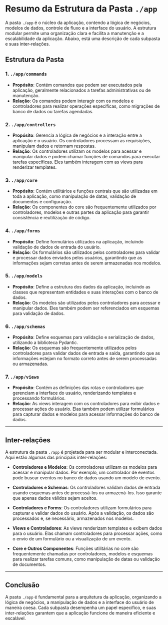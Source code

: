 # Resumo da Estrutura da Pasta `./app`

A pasta `./app` é o núcleo da aplicação, contendo a lógica de negócios, modelos de dados, controle de fluxo e a interface do usuário. A estrutura modular permite uma organização clara e facilita a manutenção e a escalabilidade da aplicação. Abaixo, está uma descrição de cada subpasta e suas inter-relações.

## Estrutura da Pasta

### 1. `./app/commands`

- **Propósito**: Contém comandos que podem ser executados pela aplicação, geralmente relacionados a tarefas administrativas ou de manutenção.
- **Relação**: Os comandos podem interagir com os modelos e controladores para realizar operações específicas, como migrações de banco de dados ou tarefas agendadas.

### 2. `./app/controllers`

- **Propósito**: Gerencia a lógica de negócios e a interação entre a aplicação e o usuário. Os controladores processam as requisições, manipulam dados e retornam respostas.
- **Relação**: Os controladores utilizam os modelos para acessar e manipular dados e podem chamar funções de comandos para executar tarefas específicas. Eles também interagem com as views para renderizar templates.

### 3. `./app/core`

- **Propósito**: Contém utilitários e funções centrais que são utilizadas em toda a aplicação, como manipulação de datas, validação de documentos e configuração.
- **Relação**: Os componentes do core são frequentemente utilizados por controladores, modelos e outras partes da aplicação para garantir consistência e reutilização de código.

### 4. `./app/forms`

- **Propósito**: Define formulários utilizados na aplicação, incluindo validação de dados de entrada do usuário.
- **Relação**: Os formulários são utilizados pelos controladores para validar e processar dados enviados pelos usuários, garantindo que as informações sejam corretas antes de serem armazenadas nos modelos.

### 5. `./app/models`

- **Propósito**: Define a estrutura dos dados da aplicação, incluindo as classes que representam entidades e suas interações com o banco de dados.
- **Relação**: Os modelos são utilizados pelos controladores para acessar e manipular dados. Eles também podem ser referenciados em esquemas para validação de dados.

### 6. `./app/schemas`

- **Propósito**: Define esquemas para validação e serialização de dados, utilizando a biblioteca Pydantic.
- **Relação**: Os esquemas são frequentemente utilizados pelos controladores para validar dados de entrada e saída, garantindo que as informações estejam no formato correto antes de serem processadas ou armazenadas.

### 7. `./app/views`

- **Propósito**: Contém as definições das rotas e controladores que gerenciam a interface do usuário, renderizando templates e processando formulários.
- **Relação**: As views interagem com os controladores para exibir dados e processar ações do usuário. Elas também podem utilizar formulários para capturar dados e modelos para acessar informações do banco de dados.

---

## Inter-relações

A estrutura da pasta `./app` é projetada para ser modular e interconectada. Aqui estão algumas das principais inter-relações:

- **Controladores e Modelos**: Os controladores utilizam os modelos para acessar e manipular dados. Por exemplo, um controlador de eventos pode buscar eventos no banco de dados usando um modelo de evento.
  
- **Controladores e Schemas**: Os controladores validam dados de entrada usando esquemas antes de processá-los ou armazená-los. Isso garante que apenas dados válidos sejam aceitos.

- **Controladores e Forms**: Os controladores utilizam formulários para capturar e validar dados do usuário. Após a validação, os dados são processados e, se necessário, armazenados nos modelos.

- **Views e Controladores**: As views renderizam templates e exibem dados para o usuário. Elas chamam controladores para processar ações, como o envio de um formulário ou a visualização de um evento.

- **Core e Outros Componentes**: Funções utilitárias no core são frequentemente chamadas por controladores, modelos e esquemas para realizar tarefas comuns, como manipulação de datas ou validação de documentos.

---

## Conclusão

A pasta `./app` é fundamental para a arquitetura da aplicação, organizando a lógica de negócios, a manipulação de dados e a interface do usuário de maneira coesa. Cada subpasta desempenha um papel específico, e suas inter-relações garantem que a aplicação funcione de maneira eficiente e escalável.
